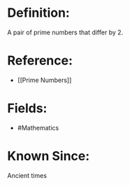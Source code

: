 

# Definition:
A pair of prime numbers that differ by 2.

# Reference:
- [[Prime Numbers]]

# Fields: 
- #Mathematics

# Known Since:
Ancient times

